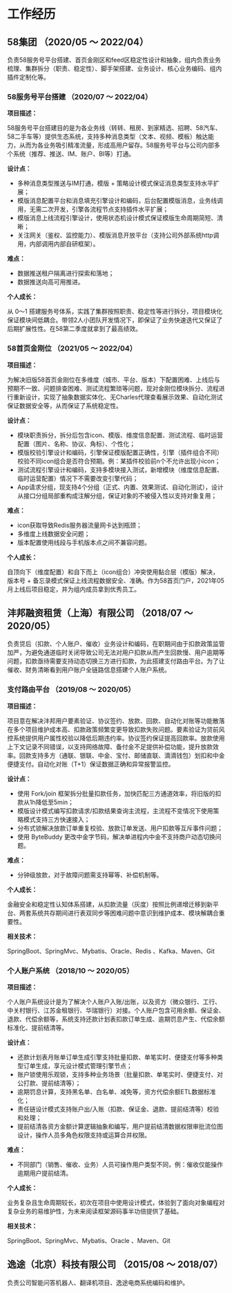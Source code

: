 # 工作经历

## 58集团    （2020/05 ～ 2022/04）

负责58服务号平台搭建、首页金刚区和feed区稳定性设计和抽象，组内负责业务梳理、集群拆分（职责、稳定性）、脚手架搭建、业务设计、核心业务编码、组内插件定制化等。

### 58服务号平台搭建   （2020/07 ～ 2022/04）

**项目描述：**

58服务号平台搭建目的是为各业务线（转转、租房、到家精选、招聘、58汽车、58二手车等）提供生态系统，支持多种消息类型（文本、视频、模板）触达能力，从而为各业务吸引精准流量，形成高用户留存。58服务号平台与公司内部多个系统（推荐、推送、IM、账户、BI等）打通。

**设计点：**

* 多种消息类型推送与IM打通，模版 + 策略设计模式保证消息类型支持水平扩展；
* 模版消息配置平台和消息填充引擎设计和编码，后台配置模版消息，业务线调用，无需二次开发，引擎各流程节点支持插件水平扩展；
* 模版消息上线流程引擎设计，使用状态机设计模式保证模版生命周期简短、清晰；
* 关注网关（鉴权、监控能力）、模版消息开放平台（支持公司外部系统http调用，内部调用内部自研框架）。

**难点：**

* 数据推送租户隔离进行探索和落地；
* 数据推送向高可用推进。

**个人成长：**

从 0～1 搭建服务号体系，实践了集群按照职责、稳定性等进行拆分，项目模块化保证模块间低耦合。带领2人小团队开发情况下，即保证了业务快速迭代又保证了后期扩展性性。在58第二季度就拿到了最高绩效。

### 58首页金刚位    （2021/05 ～ 2022/04）

**项目描述：**

为解决旧版58首页金刚位在多维度（城市、平台、版本）下配置困难、上线后与预期不一致、问题排查困难、测试流程繁琐等问题，现对金刚位模块拆分、流程进行重新设计，实现了抽象数据实体化、无Charles代理查看展示效果、自动化测试保证数据安全等，从而保证了系统稳定性。

**设计点：**

* 模块职责拆分，拆分后包含icon、模版、维度信息配置、测试流程、临时运营配置（图片、名称、协议、角标）、个性化；
* 模版校验引擎设计和编码，引擎保证模版配置正确性，引擎（插件组合不同）校验不同icon组合是否符合预期。例：某插件校验前n个不允许出现小icon；
* 测试流程引擎设计和编码，支持多模块接入测试，新增模块（维度信息配置、临时运营配置）情况下不需要改变引擎代码；
* App请求分组，现支持4个分组（正式、内置、效果测试、自动化测试），设计从接口分组局部重构成注解分组，保证对象的不被侵入性以支持对象复用；

**难点：**

* icon获取导致Redis服务器流量网卡达到瓶颈；
* 多维度上线数据安全问题；
* 版本配置使用线段与手机版本点之间不兼容问题。

**个人成长：**

自顶向下（维度配置）和自下而上（icon组合）冲突使用黏合层（模版）解决，版本号 + 备忘录模式保证上线流程数据安全、准确。作为58首页门户，2021年05月上线后项目稳定，并为组内成员拿到优秀员工。

## 沣邦融资租赁（上海）有限公司     （2018/07 ～ 2020/05）

负责贷后（扣款、个人账户、催收）业务设计和编码，在职期间由于扣款政策监管加严，为避免通道临时关闭导致公司无法对用户扣款从而产生回款慢、用户逾期等问题，扣款亟待需要支持动态切换三方进行扣款，为此搭建支付路由平台。为了让催收、财务清晰看到用户账户全链路信息搭建个人账户系统。

### 支付路由平台    （2019/08 ～ 2020/05）

**项目描述：**

项目意在解决沣邦用户要素验证、协议签约、放款、回款、自动化对账等功能散落在多个项目维护成本高、扣款政策频繁变更导致扣款失败问题。要素验证为贷前风控系统提供用户属性校验以降低后期违约率。协议签约保证提高回款率。放款使用上下文记录不同错误，以支持网络故障、备付金不足提供补偿功能，提升放款效率。回款支持多方（通联、银联、中金、宝付、邮储直联、滴滴钱包）划扣和中金便捷支付。自动化对账（T+1）保证数据正确和异常报警监控。

**设计点：**

* 使用 Fork/join 框架拆分批量扣款任务，加快匹配三方通道效率，将旧版的扣款从1h降低至5min；
* 模版设计模式编写扣款请求/扣款结果查询主流程，主流程不变情况下使用策略模式支持三方快速接入；
* 分布式锁解决放款订单重复校验、放款订单发送、用户扣款等互斥事件问题；
* 使用 ByteBuddy 更改中金字节码，解决单进程内中金不支持商户动态切换问题。

**难点：**

* 分钟级放款，对于故障问题需支持幂等、补偿机制等。

**个人成长：**

金融安全和稳定性认知体系搭建，从扣款流量（灰度）按照比例递增迁移到新平台、两套系统共存期间进行表双同步等困难问题中意识到维护成本、模块解耦合重要性。

**相关技术：**

SpringBoot、SpringMvc、Mybatis、Oracle、Redis 、Kafka、Maven、Git

### 个人账户系统    （2018/10 ～ 2020/05）

**项目描述：**

个人账户系统设计是为了解决个人账户入账/出账，以及资方（微众银行、工行、中关村银行、江苏金租银行、华瑞银行）对接。个人账户包含可用余额、保证金、退款、代偿余额等，系统支持还款计划表扣款订单生成、逾期罚息产生、代偿余额标准化、提前结清等。

**设计点：**

* 还款计划表月账单订单生成引擎支持批量扣款、单笔实时、便捷支付等多种类型订单生成，享元设计模式管理引擎节点；
* 账户锁使用乐观锁，支持多种业务场景（批量扣款、单笔实时、便捷支付、对公打款、提前结清等）；
* 逾期罚息计算，支持黑名单、白名单、减免等，资方代偿余额ETL数据标准化；
* 责任链设计模式支持账户出/入账（扣款、保证金、退款、提前结清等）校验和处理；
* 提前结清各资方金额计算逻辑抽象和编写，用户提前结清数据权限审批流位图设计，操作人员多角色权限支持或运算合并权限。

**难点：**

* 不同部门（销售、催收、业务）人员可操作用户类型不同，例：催收仅能操作逾期用户提前结清。

**个人成长：**

业务复杂且生命周期较长，初次在项目中使用设计模式，体验到了面向对象编程对复杂业务的易维护性，为未来阅读框架源码事半功倍提供了基础。

**相关技术：**

SpringBoot、SpringMvc、Mybatis、Oracle 、Maven、Git

## 逸途（北京）科技有限公司    （2015/08 ～ 2018/07）

负责公司智能问答机器人、翻译机项目、逸途电商系统编码和维护。
